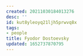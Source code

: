 ```yaml
---
created: 20211030184013276
desc: ''
id: kut8yleoyq21ljh5prwvq8x
tags:
- people
title: Fyodor Dostoevsky
updated: 1652737870795
---
```

   
